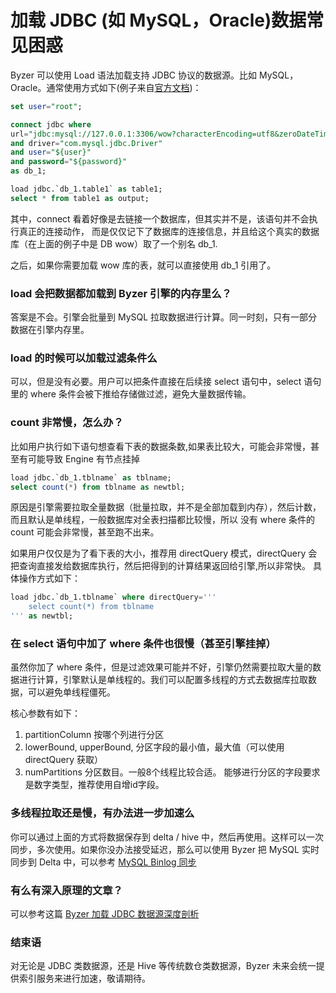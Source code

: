 # 加载 JDBC (如 MySQL，Oracle)数据常见困惑
Byzer 可以使用 Load 语法加载支持 JDBC 协议的数据源。比如 MySQL，Oracle。通常使用方式如下(例子来自[官方文档](/byzer-lang/zh-cn/datasource/jdbc.md))：

```sql
set user="root";

connect jdbc where
url="jdbc:mysql://127.0.0.1:3306/wow?characterEncoding=utf8&zeroDateTimeBehavior=convertToNull&tinyInt1isBit=false"
and driver="com.mysql.jdbc.Driver"
and user="${user}"
and password="${password}"
as db_1;

load jdbc.`db_1.table1` as table1;
select * from table1 as output;
```

其中，connect 看着好像是去链接一个数据库，但其实并不是，该语句并不会执行真正的连接动作， 而是仅仅记下了数据库的连接信息，并且给这个真实的数据库（在上面的例子中是 DB wow）取了一个别名 db_1.

之后，如果你需要加载 wow 库的表，就可以直接使用 db_1 引用了。

### load 会把数据都加载到 Byzer 引擎的内存里么？
答案是不会。引擎会批量到 MySQL 拉取数据进行计算。同一时刻，只有一部分数据在引擎内存里。

### load 的时候可以加载过滤条件么
可以，但是没有必要。用户可以把条件直接在后续接 select 语句中，select 语句里的 where 条件会被下推给存储做过滤，避免大量数据传输。

### count 非常慢，怎么办？
比如用户执行如下语句想查看下表的数据条数,如果表比较大，可能会非常慢，甚至有可能导致 Engine 有节点挂掉

```sql
load jdbc.`db_1.tblname` as tblname;
select count(*) from tblname as newtbl;
```

原因是引擎需要拉取全量数据（批量拉取，并不是全部加载到内存），然后计数，而且默认是单线程，一般数据库对全表扫描都比较慢，所以 没有 where 条件的 count 可能会非常慢，甚至跑不出来。

如果用户仅仅是为了看下表的大小，推荐用 directQuery 模式，directQuery 会把查询直接发给数据库执行，然后把得到的计算结果返回给引擎,所以非常快。 具体操作方式如下：

```sql
load jdbc.`db_1.tblname` where directQuery='''
    select count(*) from tblname
''' as newtbl;
```

### 在 select 语句中加了 where 条件也很慢（甚至引擎挂掉）
虽然你加了 where 条件，但是过滤效果可能并不好，引擎仍然需要拉取大量的数据进行计算，引擎默认是单线程的。我们可以配置多线程的方式去数据库拉取数据，可以避免单线程僵死。

核心参数有如下：

1. partitionColumn 按哪个列进行分区
2. lowerBound, upperBound, 分区字段的最小值，最大值（可以使用 directQuery 获取）
3. numPartitions 分区数目。一般8个线程比较合适。
能够进行分区的字段要求是数字类型，推荐使用自增id字段。

### 多线程拉取还是慢，有办法进一步加速么
你可以通过上面的方式将数据保存到 delta / hive 中，然后再使用。这样可以一次同步，多次使用。如果你没办法接受延迟，那么可以使用 Byzer 把 MySQL 实时同步到 Delta 中，可以参考 [MySQL Binlog 同步](/byzer-lang/zh-cn/datahouse/mysql_binlog.md)

### 有么有深入原理的文章？
可以参考这篇 [Byzer 加载 JDBC 数据源深度剖析](https://mp.weixin.qq.com/s/zaz8sRdIkQEUn65FPQfIQg)

### 结束语
对无论是 JDBC 类数据源，还是 Hive 等传统数仓类数据源，Byzer 未来会统一提供索引服务来进行加速，敬请期待。

